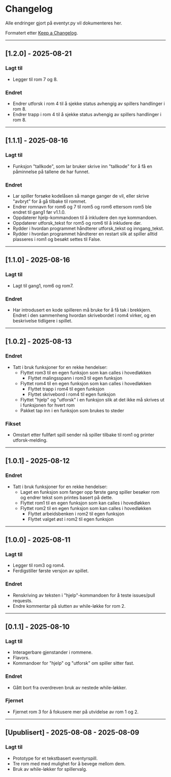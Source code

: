 # Changelog

Alle endringer gjort på eventyr.py vil dokumenteres her.

Formatert etter [Keep a Changelog](https://keepachangelog.com/en/1.0.0/).

---

## [1.2.0] - 2025-08-21
### Lagt til
- Legger til rom 7 og 8.

### Endret
- Endrer utforsk i rom 4 til å sjekke status avhengig av spillers handlinger i rom 8.
- Endrer trapp i rom 4 til å sjekke status avhengig av spillers handlinger i rom 8.

---

## [1.1.1] - 2025-08-16
### Lagt til
- Funksjon "tallkode", som lar bruker skrive inn "tallkode" for å få en påminnelse på tallene de har funnet.

### Endret
- Lar spiller forsøke kodelåsen så mange ganger de vil, eller skrive "avbryt" for å gå tilbake til rommet.
- Endrer romnavn for rom6 og 7 til rom5 og rom6 ettersom rom5 ble endret til gang1 før v1.1.0.
- Oppdaterer hjelp-kommandoen til å inkludere den nye kommandoen.
- Oppdaterer utforsk_tekst for rom5 og rom6 til å inkludere dør.
- Rydder i hvordan programmet håndterer utforsk_tekst og inngang_tekst.
- Rydder i hvordan programmet håndterer en restart slik at spiller alltid plasseres i rom1 og besøkt settes til False.

---

## [1.1.0] - 2025-08-16
### Lagt til
- Lagt til gang1, rom6 og rom7.

### Endret
- Har introdusert en kode spilleren må bruke for å få tak i brekkjern. Endret i den sammenheng hvordan skrivebordet i rom4 virker, og en beskrivelse tidligere i spillet.

---

## [1.0.2] - 2025-08-13
### Endret
- Tatt i bruk funksjoner for en rekke hendelser:
    - Flyttet rom3 til en egen funksjon som kan calles i hovedløkken
        - Flyttet malingsspann i rom3 til egen funksjon
    - Flyttet rom4 til en egen funksjon som kan calles i hovedløkken
        - Flyttet trapp i rom4 til egen funksjon
        - Flyttet skrivebord i rom4 til egen funksjon
    - Flyttet "hjelp" og "utforsk" i en funksjon slik at det ikke må skrives ut i funksjonen for hvert rom
    - Pakket tap inn i en funksjon som brukes to steder

### Fikset
- Omstart etter fullført spill sender nå spiller tilbake til rom1 og printer utforsk-melding.

---

## [1.0.1] - 2025-08-12
### Endret
- Tatt i bruk funksjoner for en rekke hendelser:
    - Laget en funksjon som fanger opp første gang spiller besøker rom og endrer tekst som printes basert på dette.
    - Flyttet rom1 til en egen funksjon som kan calles i hovedløkken
    - Flyttet rom2 til en egen funksjon som kan calles i hovedløkken
        - Flyttet arbeidsbenken i rom2 til egen funksjon
        - Flyttet valget øst i rom2 til egen funksjon

---

## [1.0.0] - 2025-08-11
### Lagt til
- Legger til rom3 og rom4.
- Ferdigstiller første versjon av spillet.

### Endret
- Renskriving av teksten i "hjelp"-kommandoen for å teste issues/pull requests.
- Endre kommentar på slutten av while-løkke for rom 2.

---

## [0.1.1] - 2025-08-10
### Lagt til
- Interagerbare gjenstander i rommene.
- Flavors.
- Kommandoer for "hjelp" og "utforsk" om spiller sitter fast.

### Endret
- Gått bort fra overdreven bruk av nestede while-løkker.

### Fjernet
- Fjernet rom 3 for å fokusere mer på utvidelse av rom 1 og 2.

---

## [Upublisert] - 2025-08-08 - 2025-08-09

### Lagt til
- Prototype for et tekstbasert eventyrspill.
- Tre rom med med mulighet for å bevege mellom dem.
- Bruk av while-løkker for spillervalg.